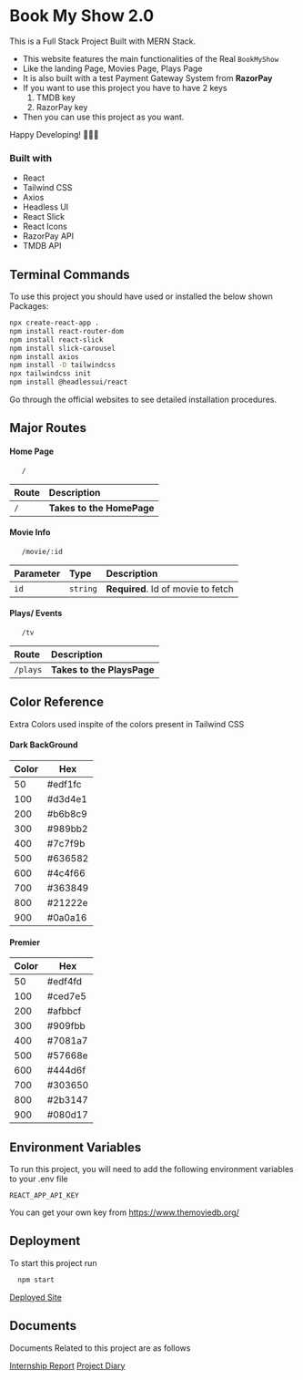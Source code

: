 # Book My Show 2.0

This is a Full Stack Project Built with MERN Stack.

- This website features the main functionalities of the Real `BookMyShow`
- Like the landing Page, Movies Page, Plays Page
- It is also built with a test Payment Gateway System from **RazorPay**
- If you want to use this project you have to have 2 keys
  1. TMDB key
  2. RazorPay key
- Then you can use this project as you want.

Happy Developing! 🧑‍🎤✨

### Built with

- React
- Tailwind CSS
- Axios
- Headless UI
- React Slick
- React Icons
- RazorPay API
- TMDB API

## Terminal Commands

To use this project you should have used or installed the below shown Packages:

```bash
npx create-react-app .
npm install react-router-dom
npm install react-slick
npm install slick-carousel
npm install axios
npm install -D tailwindcss
npx tailwindcss init
npm install @headlessui/react
```

Go through the official websites to see detailed installation procedures.

## Major Routes

#### Home Page

```http
   /
```

| Route | Description               |
| :---- | :------------------------ |
| `/`   | **Takes to the HomePage** |

#### Movie Info

```http
   /movie/:id
```

| Parameter | Type     | Description                        |
| :-------- | :------- | :--------------------------------- |
| `id`      | `string` | **Required**. Id of movie to fetch |

#### Plays/ Events

```http
   /tv
```

| Route    | Description                |
| :------- | :------------------------- |
| `/plays` | **Takes to the PlaysPage** |

## Color Reference

Extra Colors used inspite of the colors present in Tailwind CSS

#### Dark BackGround

| Color | Hex     |
| ----- | ------- |
| 50    | #edf1fc |
| 100   | #d3d4e1 |
| 200   | #b6b8c9 |
| 300   | #989bb2 |
| 400   | #7c7f9b |
| 500   | #636582 |
| 600   | #4c4f66 |
| 700   | #363849 |
| 800   | #21222e |
| 900   | #0a0a16 |

#### Premier

| Color | Hex     |
| ----- | ------- |
| 50    | #edf4fd |
| 100   | #ced7e5 |
| 200   | #afbbcf |
| 300   | #909fbb |
| 400   | #7081a7 |
| 500   | #57668e |
| 600   | #444d6f |
| 700   | #303650 |
| 800   | #2b3147 |
| 900   | #080d17 |

## Environment Variables

To run this project, you will need to add the following environment variables to your .env file

`REACT_APP_API_KEY`

You can get your own key from https://www.themoviedb.org/

## Deployment

To start this project run

```bash
  npm start
```
  [Deployed Site](https://book-my-show-lite.vercel.app/)

## Documents

Documents Related to this project are as follows

  [Internship Report](https://docs.google.com/document/d/1fWiXeI07YByXJF2tdKjn_8HlDPK5zSML/edit?usp=sharing&ouid=117595456300999156279&rtpof=true&sd=true)
  [Project Diary](https://docs.google.com/document/d/1UrjR7K9rqJHw9kgIEYMCNIqf75OYZ_YF/edit?usp=sharing&ouid=117595456300999156279&rtpof=true&sd=true)

